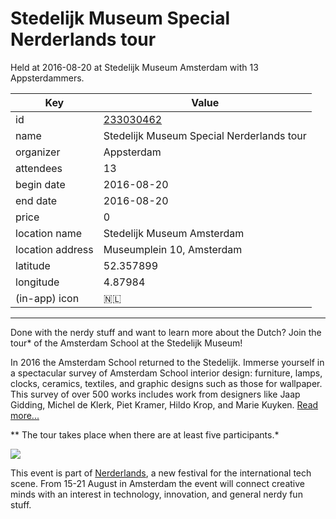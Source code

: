 # Stedelijk Museum Special Nerderlands tour
Held at 2016-08-20 at Stedelijk Museum Amsterdam with 13 Appsterdammers.
        
|Key|Value
|---|---|
|id|[233030462](https://www.meetup.com/appsterdam/events/233030462/)|
|name|Stedelijk Museum Special Nerderlands tour|
|organizer|Appsterdam|
|attendees|13|
|begin date|2016-08-20|
|end date|2016-08-20|
|price|0|
|location name|Stedelijk Museum Amsterdam|
|location address|Museumplein 10, Amsterdam|
|latitude|52.357899|
|longitude|4.87984|
|(in-app) icon|🇳🇱|

---

Done with the nerdy stuff and want to learn more about the Dutch? Join the tour* of the Amsterdam School at the Stedelijk Museum!

In 2016 the Amsterdam School returned to the Stedelijk. Immerse yourself in a spectacular survey of Amsterdam School interior design: furniture, lamps, clocks, ceramics, textiles, and graphic designs such as those for wallpaper. This survey of over 500 works includes work from designers like Jaap Gidding, Michel de Klerk, Piet Kramer, Hildo Krop, and Marie Kuyken. [Read more...](http://www.stedelijk.nl/en/exhibitions/living-in-the-amsterdam-school#sthash.IWkm9DeR.dpuf)

** The tour takes place when there are at least five participants.*

<img src="http://photos4.meetupstatic.com/photos/event/1/e/d/2/600_452707890.jpeg" />

This event is part of [Nerderlands](http://www.nerderlands.com/), a new festival for the international tech scene. From 15-21 August in Amsterdam the event will connect creative minds with an interest in technology, innovation, and general nerdy fun stuff. 


